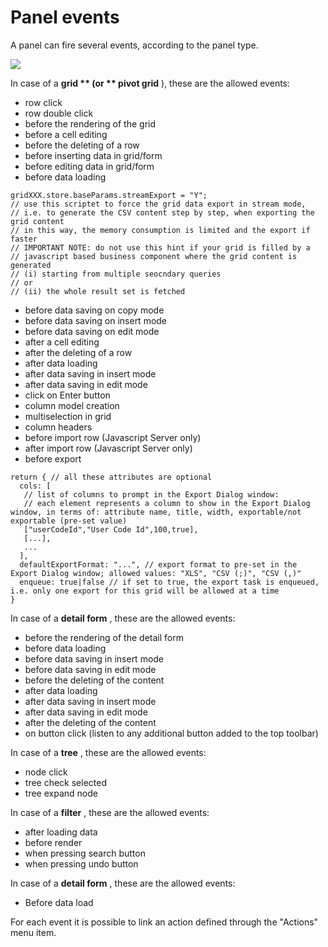 # Panel events

A panel can fire several events, according to the panel type.

![](http://4wsplatform.org/wp-content/uploads/2015/12/panelEvents-1024x519.jpg)

In case of a **grid ** (or ** pivot grid** ), these are the allowed events:

* row click
* row double click
* before the rendering of the grid
* before a cell editing
* before the deleting of a row
* before inserting data in grid/form
* before editing data in grid/form
* before data loading&#x20;

```
gridXXX.store.baseParams.streamExport = "Y"; 
// use this scriptet to force the grid data export in stream mode, 
// i.e. to generate the CSV content step by step, when exporting the grid content
// in this way, the memory consumption is limited and the export if faster
// IMPORTANT NOTE: do not use this hint if your grid is filled by a 
// javascript based business component where the grid content is generated 
// (i) starting from multiple seocndary queries 
// or 
// (ii) the whole result set is fetched

```

* before data saving on copy mode
* before data saving on insert mode
* before data saving on edit mode
* after a cell editing
* after the deleting of a row
* after data loading
* after data saving in insert mode
* after data saving in edit mode
* click on Enter button
* column model creation
* multiselection in grid
* column headers
* before import row (Javascript Server only)
* after import row (Javascript Server only)
* before export

```
return { // all these attributes are optional
  cols: [ 
   // list of columns to prompt in the Export Dialog window: 
   // each element represents a column to show in the Export Dialog window, in terms of: attribute name, title, width, exportable/not exportable (pre-set value)
   ["userCodeId","User Code Id",100,true],
   [...],
   ...
  ], 
  defaultExportFormat: "...", // export format to pre-set in the Export Dialog window; allowed values: "XLS", "CSV (;)", "CSV (,)" 
  enqueue: true|false // if set to true, the export task is enqueued, i.e. only one export for this grid will be allowed at a time
}
```

>

In case of a **detail form** , these are the allowed events:

* before the rendering of the detail form
* before data loading
* before data saving in insert mode
* before data saving in edit mode
* before the deleting of the content
* after data loading
* after data saving in insert mode
* after data saving in edit mode
* after the deleting of the content
* on button click (listen to any additional button added to the top toolbar)

In case of a **tree** , these are the allowed events:

* node click
* tree check selected
* tree expand node

In case of a **filter** , these are the allowed events:

* after loading data
* before render
* when pressing search button
* when pressing undo button

In case of a **detail form** , these are the allowed events:

* Before data load

For each event it is possible to link an action defined through the "Actions" menu item.
